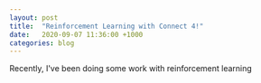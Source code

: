 ```yaml
---
layout: post
title:  "Reinforcement Learning with Connect 4!"
date:   2020-09-07 11:36:00 +1000
categories: blog
---
```

Recently, I've been doing some work with reinforcement learning

